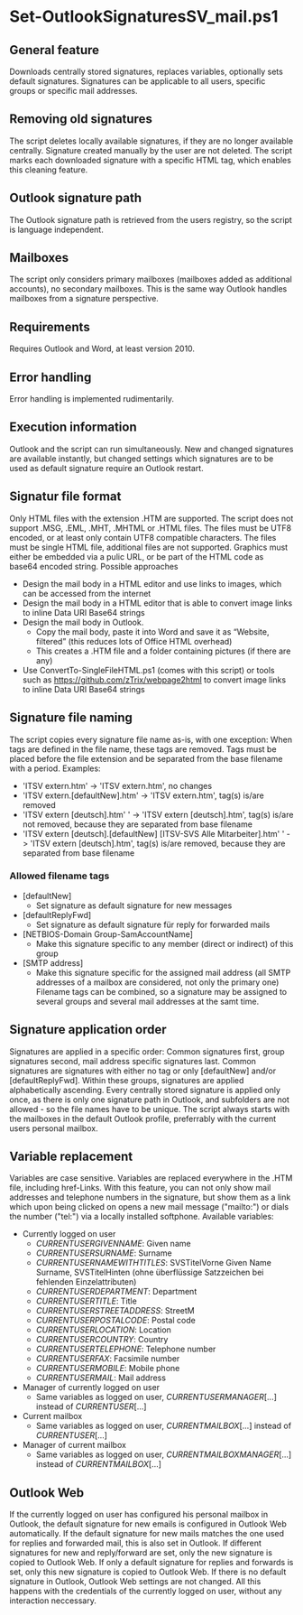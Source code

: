 # Set-OutlookSignaturesSV_mail.ps1
## General feature
Downloads centrally stored signatures, replaces variables, optionally sets default signatures.
Signatures can be applicable to all users, specific groups or specific mail addresses.
## Removing old signatures
The script deletes locally available signatures, if they are no longer available centrally.
Signature created manually by the user are not deleted. The script marks each downloaded signature with a specific HTML tag, which enables this cleaning feature.
## Outlook signature path
The Outlook signature path is retrieved from the users registry, so the script is language independent.
## Mailboxes
The script only considers primary mailboxes (mailboxes added as additional accounts), no secondary mailboxes.
This is the same way Outlook handles mailboxes from a signature perspective.
## Requirements
Requires Outlook and Word, at least version 2010.
## Error handling
Error handling is implemented rudimentarily.
## Execution information
Outlook and the script can run simultaneously. New and changed signatures are available instantly, but changed settings which signatures are to be used as default signature require an Outlook restart. 
## Signatur file format
Only HTML files with the extension .HTM are supported.
The script does not support .MSG, .EML, .MHT, .MHTML or .HTML files.
The files must be UTF8 encoded, or at least only contain UTF8 compatible characters.
The files must be single HTML file, additional files are not supported.
Graphics must either be embedded via a pulic URL, or be part of the HTML code as base64 encoded string.
Possible approaches
- Design the mail body in a HTML editor and use links to images, which can be accessed from the internet
- Design the mail body in a HTML editor that is able to convert image links to inline Data URI Base64 strings
- Design the mail body in Outlook.
    - Copy the mail body, paste it into Word and save it as “Website, filtered” (this reduces lots of Office HTML overhead)
    - This creates a .HTM file and a folder containing pictures (if there are any)
- Use ConvertTo-SingleFileHTML.ps1 (comes with this script) or tools such as https://github.com/zTrix/webpage2html to convert image links to inline Data URI Base64 strings
## Signature file naming
The script copies every signature file name as-is, with one exception: When tags are defined in the file name, these tags are removed.
Tags must be placed before the file extension and be separated from the base filename with a period.
Examples:
- 'ITSV extern.htm' -> 'ITSV extern.htm', no changes
- 'ITSV extern.[defaultNew].htm' -> 'ITSV extern.htm', tag(s) is/are removed
- 'ITSV extern [deutsch].htm' ' -> 'ITSV extern [deutsch].htm', tag(s) is/are not removed, because they are separated from base filename
- 'ITSV extern [deutsch].[defaultNew] [ITSV-SVS Alle Mitarbeiter].htm' ' -> 'ITSV extern [deutsch].htm', tag(s) is/are removed, because they are separated from base filename
### Allowed filename tags
- [defaultNew]
    - Set signature as default signature for new messages
- [defaultReplyFwd]
    - Set signature as default signature für reply for forwarded mails
- [NETBIOS-Domain Group-SamAccountName]
    - Make this signature specific to any member (direct or indirect) of this group
- [SMTP address]
    - Make this signature specific for the assigned mail address (all SMTP addresses of a mailbox are considered, not only the primary one)
Filename tags can be combined, so a signature may be assigned to several groups and several mail addresses at the samt time.
## Signature application order
Signatures are applied in a specific order: Common signatures first, group signatures second, mail address specific signatures last.
Common signatures are signatures with either no tag or only [defaultNew] and/or [defaultReplyFwd].
Within these groups, signatures are applied alphabetically ascending.
Every centrally stored signature is applied only once, as there is only one signature path in Outlook, and subfolders are not allowed - so the file names have to be unique.
The script always starts with the mailboxes in the default Outlook profile, preferrably with the current users personal mailbox.
## Variable replacement
Variables are case sensitive. Variables are replaced everywhere in the .HTM file, including href-Links.
With this feature, you can not only show mail addresses and telephone numbers in the signature, but show them as a link which upon being clicked on opens a new mail message ("mailto:") or dials the number ("tel:") via a locally installed softphone.
Available variables:
- Currently logged on user
    - $CURRENTUSERGIVENNAME$: Given name
    - $CURRENTUSERSURNAME$: Surname
    - $CURRENTUSERNAMEWITHTITLES$: SVSTitelVorne Given Name Surname, SVSTitelHinten (ohne überflüssige Satzzeichen bei fehlenden Einzelattributen)
    - $CURRENTUSERDEPARTMENT$: Department
    - $CURRENTUSERTITLE$: Title
    - $CURRENTUSERSTREETADDRESS$: StreetM
    - $CURRENTUSERPOSTALCODE$: Postal code
    - $CURRENTUSERLOCATION$: Location
    - $CURRENTUSERCOUNTRY$: Country
    - $CURRENTUSERTELEPHONE$: Telephone number
    - $CURRENTUSERFAX$: Facsimile number
    - $CURRENTUSERMOBILE$: Mobile phone
    - $CURRENTUSERMAIL$: Mail address
- Manager of currently logged on user
    - Same variables as logged on user, $CURRENTUSERMANAGER[...]$ instead of $CURRENTUSER[...]$
- Current mailbox
    - Same variables as logged on user, $CURRENTMAILBOX[...]$ instead of $CURRENTUSER[...]$
- Manager of current mailbox
    - Same variables as logged on user, $CURRENTMAILBOXMANAGER[...]$ instead of $CURRENTMAILBOX[...]$
## Outlook Web
If the currently logged on user has configured his personal mailbox in Outlook, the default signature for new emails is configured in Outlook Web automatically.
If the default signature for new mails matches the one used for replies and forwarded mail, this is also set in Outlook.
If different signatures for new and reply/forward are set, only the new signature is copied to Outlook Web.
If only a default signature for replies and forwards is set, only this new signature is copied to Outlook Web.
If there is no default signature in Outlook, Outlook Web settings are not changed.
All this happens with the credentials of the currently logged on user, without any interaction neccessary.
